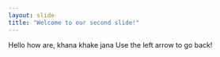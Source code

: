 ```yaml
---
layout: slide
title: "Welcome to our second slide!"
---
```

Hello how are, khana khake jana
Use the left arrow to go back!
